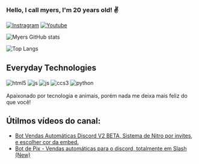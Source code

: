 ### Hello, I call myers, I'm 20 years old! ✌️

[![Instragram](https://img.shields.io/badge/Instagram-E4405F?style=for-the-badge&logo=instagram&logoColor=white)](https://www.instagram.com/gabriel.myerszz/)
[![Youtube](https://img.shields.io/badge/YouTube-FF0000?style=for-the-badge&logo=youtube&logoColor=white)](https://www.youtube.com/channel/UChbV6ZhASeRASyXLhFWSW0A)

![Myers GitHub stats](https://github-readme-stats.vercel.app/api?username=myersdc&show_icons=true&theme=dracula)

![Top Langs](https://github-readme-stats.vercel.app/api/top-langs/?username=myersdc&layout=compact)

## Everyday Technologies

<div style="display: inline-block">
  <img align="center" alt="html5" src="https://img.shields.io/badge/HTML5-E34F26?style=for-the-badge&logo=html5&logoColor=white"/>
  <img align="center" alt="js" src="https://img.shields.io/badge/JavaScript-F7DF1E?style=for-the-badge&logo=javascript&logoColor=black"/>
  <img align="center" alt="js" src="https://img.shields.io/badge/Node.js-43853D?style=for-the-badge&logo=node.js&logoColor=w"/>
  <img align="center" alt="ccs3" src="https://img.shields.io/badge/CSS3-1572B6?style=for-the-badge&logo=css3&logoColor=white"/>
  <img align="center" alt="python" src="https://img.shields.io/badge/Python-3776AB?style=for-the-badge&logo=python&logoColor=white"/>

</div>
<br/><br/>
Apaixonado por tecnologia e animais, porém nada me deixa mais feliz do que você!

## Útilmos vídeos do canal: 

- [Bot Vendas Automáticas Discord V2 BETA, Sistema de Nitro por invites, e escolher cor da embed.](https://youtu.be/JLZctIhXklU)
- [Bot de Pix - Vendas automáticas para o discord, totalmente em Slash (New)](https://youtu.be/EScHRj9dAJ4)
